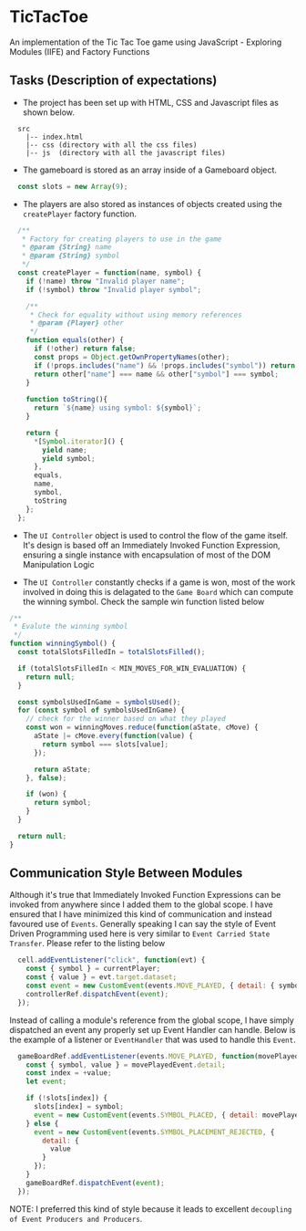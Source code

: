# TicTacToe
An implementation of the Tic Tac Toe game using JavaScript - Exploring Modules (IIFE) and Factory Functions

## Tasks (Description of expectations)

- The project has been set up with HTML, CSS and Javascript files as shown below.

```
  src 
    |-- index.html
    |-- css (directory with all the css files)
    |-- js  (directory with all the javascript files)
```

- The gameboard is stored as an array inside of a Gameboard object.

```js
  const slots = new Array(9);
```

- The players are also stored as instances of objects created using the `createPlayer` factory function.

```js
  /**
   * Factory for creating players to use in the game
   * @param {String} name
   * @param {String} symbol
   */
  const createPlayer = function(name, symbol) {
    if (!name) throw "Invalid player name";
    if (!symbol) throw "Invalid player symbol";

    /**
     * Check for equality without using memory references
     * @param {Player} other
     */
    function equals(other) {
      if (!other) return false;
      const props = Object.getOwnPropertyNames(other);
      if (!props.includes("name") && !props.includes("symbol")) return false;
      return other["name"] === name && other["symbol"] === symbol;
    }
    
    function toString(){
      return `${name} using symbol: ${symbol}`;
    }

    return {
      *[Symbol.iterator]() {
        yield name;
        yield symbol;
      },
      equals,
      name,
      symbol,
      toString
    };
  };
```

- The `UI Controller` object is used to control the flow of the game itself. It's design is based off an Immediately Invoked Function Expression, ensuring a single instance with encapsulation of most of the DOM Manipulation Logic

- The `UI Controller` constantly checks if a game is won, most of the work involved in doing this is delagated to the ```Game Board``` which can compute the winning symbol. Check the sample win function listed below

```js
/**
 * Evalute the winning symbol
 */
function winningSymbol() {
  const totalSlotsFilledIn = totalSlotsFilled();

  if (totalSlotsFilledIn < MIN_MOVES_FOR_WIN_EVALUATION) {
    return null;
  }

  const symbolsUsedInGame = symbolsUsed();
  for (const symbol of symbolsUsedInGame) {
    // check for the winner based on what they played
    const won = winningMoves.reduce(function(aState, cMove) {
      aState |= cMove.every(function(value) {
        return symbol === slots[value];
      });

      return aState;
    }, false);

    if (won) {
      return symbol;
    }
  }

  return null;
}
```
## Communication Style Between Modules
Although it's true that Immediately Invoked Function Expressions can be invoked from anywhere since I added them to the global scope. I have ensured that I have minimized this kind of communication and instead favoured use of `Events`. Generally speaking I can say the style of Event Driven Programming used here is very similar to `Event Carried State Transfer`. Please refer to the listing below

```js
  cell.addEventListener("click", function(evt) {
    const { symbol } = currentPlayer;
    const { value } = evt.target.dataset;
    const event = new CustomEvent(events.MOVE_PLAYED, { detail: { symbol, value } });
    controllerRef.dispatchEvent(event);
  });
```

Instead of calling a module's reference from the global scope, I have simply dispatched an event any properly set up Event Handler can handle. Below is the example of a listener or `EventHandler` that was used to handle this `Event`.

```js
  gameBoardRef.addEventListener(events.MOVE_PLAYED, function(movePlayedEvent) {
    const { symbol, value } = movePlayedEvent.detail;
    const index = +value;
    let event;

    if (!slots[index]) {
      slots[index] = symbol;
      event = new CustomEvent(events.SYMBOL_PLACED, { detail: movePlayedEvent.detail });
    } else {
      event = new CustomEvent(events.SYMBOL_PLACEMENT_REJECTED, {
        detail: {
          value
        }
      });
    }
    gameBoardRef.dispatchEvent(event);
  });
```

NOTE: I preferred this kind of style because it leads to excellent `decoupling of Event Producers and Producers`.